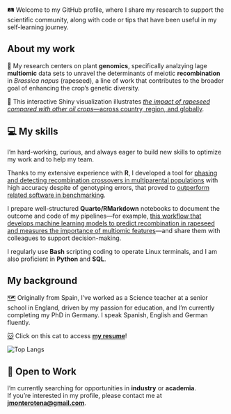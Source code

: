 🛤️ Welcome to my GitHub profile, where I share my research to support the scientific community, along with code or tips that have been useful in my self-learning journey.

## About my work

🧬 My research centers on plant **genomics**, specifically analzying lage **multiomic** data sets to unravel the determinants of meiotic **recombination** in *Brassica napus* (rapeseed), a line of work that contributes to the broader goal of enhancing the crop’s genetic diversity.

🌱 This interactive Shiny visualization illustrates [*the impact of rapeseed compared with other oil crops*—across country, region, and globally](https://jamonterotena.github.io/The-Impact-of-Oil-Crops/).

## 💻 My skills

I’m hard-working, curious, and always eager to build new skills to optimize my work and to help my team.

Thanks to my extensive experience with **R**, I developed a tool for [phasing and detecting recombination crossovers in multiparental populations](https://github.com/GoliczGenomeLab/haploMAGIC) with high accuracy despite of genotyping errors, that proved to [outperform related software in benchmarking](https://academic.oup.com/g3journal/article/14/8/jkae109/7684607).

I prepare well-structured **Quarto/RMarkdown** notebooks to document the outcome and code of my pipelines—for example, [this workflow that develops machine learning models to predict recombination in rapeseed and measures the importance of multiomic features](https://jamonterotena.github.io/bnapus.reco.ml/gw_workflow.html)—and share them with colleagues to support decision-making.

I regularly use **Bash** scripting coding to operate Linux terminals, and I am also proficient in **Python** and **SQL**.

## My background

[🗺️](https://www.google.com/maps/d/u/0/edit?mid=12CGiKDJXOIl6qPWeO5j033FQyP9AkqU&usp=sharing) Originally from Spain, I’ve worked as a Science teacher at a senior school in England, driven by my passion for education, and I’m currently completing my PhD in Germany. I speak Spanish, English and German fluently.

[:cat:](https://jamonterotena.github.io/cv/) Click on this cat to access [**my resume**](https://jamonterotena.github.io/cv/)!

![Top Langs](https://github-readme-stats.vercel.app/api/top-langs/?username=jamonterotena&hide=html&theme=tokyonight)

## 💼 Open to Work

I’m currently searching for opportunities in **industry** or **academia**.  
If you’re interested in my profile, please contact me at **[jmonterotena@gmail.com](mailto:jmonterotena@gmail.com)**.
